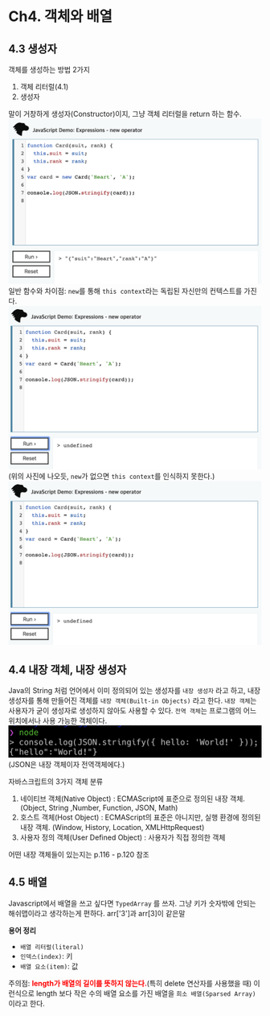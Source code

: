 # Ch4. 객체와 배열

## 4.3 생성자

객체를 생성하는 방법 2가지

1. 객체 리터럴(4.1)
2. 생성자

말이 거창하게 생성자(Constructor)이지, 그냥 객체 리터럴을 return 하는 함수.
![4_3-1](./img/ch4/4_3-1.png)
일반 함수와 차이점: `new`를 통해 `this context`라는 독립된 자신만의 컨텍스트를 가진다.
![4_3-1](./img/ch4/4_3-2.png)
(위의 사진에 나오듯, `new`가 없으면 `this context`를 인식하지 못한다.)
![4_3-1](./img/ch4/4_3-2.png)

## 4.4 내장 객체, 내장 생성자

Java의 String 처럼 언어에서 이미 정의되어 있는 생성자를 `내장 생성자` 라고 하고, 내장 생성자를 통해 만들어진 객체를 `내장 객체(Built-in Objects)` 라고 한다.
`내장 객체`는 사용자가 굳이 생성자로 생성하지 않아도 사용할 수 있다.
`전역 객체`는 프로그램의 어느 위치에서나 사용 가능한 객체이다.
![4_4-1](./img/ch4/4_4-1.png)
(JSON은 내장 객체이자 전역객체에다.)

자바스크립트의 3가지 객체 분류

1. 네이티브 객체(Native Object)
: ECMAScript에 표준으로 정의된 내장 객체. (Object, String ,Number, Function, JSON, Math)
1. 호스트 객체(Host Object)
: ECMAScript의 표준은 아니지만, 실행 환경에 정의된 내장 객체. (Window, History, Location, XMLHttpRequest)
1. 사용자 정의 객체(User Defined Object)
: 사용자가 직접 정의한 객체

어떤 내장 객체들이 있는지는 p.116 - p.120 참조

## 4.5 배열

Javascript에서 배열을 쓰고 싶다면 `TypedArray` 를 쓰자.
그냥 키가 숫자밖에 안되는 해쉬맵이라고 생각하는게 편하다.
arr['3']과 arr[3]이 같은말

**용어 정리**

- `배열 리터럴(literal)`
- `인덱스(index)`: 키
- `배열 요소(item)`: 값

주의점: <strong style="color:red">length가 배열의 길이를 뜻하지 않는다.</strong>(특히 delete 연산자를 사용했을 때)
이런식으로 length 보다 작은 수의 배열 요소를 가진 배열을 `희소 배열(Sparsed Array)`이라고 한다.
